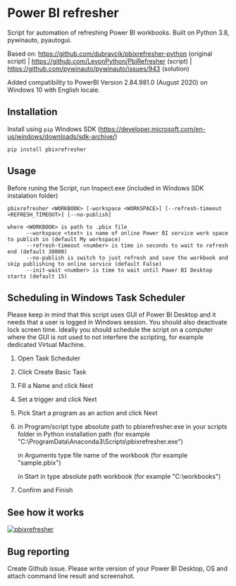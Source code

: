 Power BI refresher
======
Script for automation of refreshing Power BI workbooks. Built on Python 3.8, pywinauto, pyautogui.

Based on: 
https://github.com/dubravcik/pbixrefresher-python (original script) |
https://github.com/LevonPython/PbiRefresher (script) |
https://github.com/pywinauto/pywinauto/issues/943 (solution)

Added compatibility to PowerBI Version 2.84.981.0 (August 2020) on Windows 10 with English locale.



Installation
------
Install using `pip`
Windows SDK (https://developer.microsoft.com/en-us/windows/downloads/sdk-archive/)

```
pip install pbixrefresher
```

Usage
-----
Before runing the Script, run Inspect.exe (included in Windows SDK instalation folder)

```
pbixrefresher <WORKBOOK> [-workspace <WORKSPACE>] [--refresh-timeout <REFRESH_TIMEOUT>] [--no-publish]

where <WORKBOOK> is path to .pbix file
      --workspace <text> is name of online Power BI service work space to publish in (default My workspace)
      --refresh-timeout <number> is time in seconds to wait to refresh end (default 30000)
      --no-publish is switch to just refresh and save the workbook and skip publishing to online service (default False)
      --init-wait <number> is time to wait until Power BI Desktop starts (default 15)
```

Scheduling in Windows Task Scheduler
-----
Please keep in mind that this script uses GUI of Power BI Desktop and it needs that a user is logged in Windows session. You should also deactivate lock screen time. Ideally you should schedule the script on a computer where the GUI is not used to not interfere the scripting, for example dedicated Virtual Machine.

1. Open Task Scheduler
2. Click Create Basic Task
3. Fill a Name and click Next
4. Set a trigger and click Next
5. Pick Start a program as an action and click Next
6. in Program/script type absolute path to pbixrefresher.exe in your scripts folder in Python installation path (for example "C:\ProgramData\Anaconda3\Scripts\pbixrefresher.exe")

   in Arguments type file name of the workbook (for example "sample.pbix")
   
   in Start in type absolute path workbook (for example "C:\workbooks\")
7. Confirm and Finish


See how it works
-----
[![pbixrefresher](http://img.youtube.com/vi/8HSK_-1ULro/0.jpg)](https://www.youtube.com/watch?v=8HSK_-1ULro "pbixrefresher")

Bug reporting
-----
Create Github issue. Please write version of your Power BI Desktop, OS and attach command line result and screenshot.
